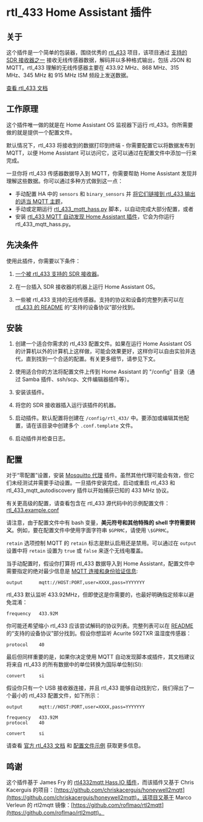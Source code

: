 # rtl_433 Home Assistant 插件

## 关于

这个插件是一个简单的包装器，围绕优秀的 [rtl_433](https://github.com/merbanan/rtl_433) 项目，该项目通过 [支持的 SDR 接收器之一](https://triq.org/rtl_433/HARDWARE.html) 接收无线传感器数据，解码并以多种格式输出，包括 JSON 和 MQTT。rtl_433 理解的无线传感器主要在 433.92 MHz、868 MHz、315 MHz、345 MHz 和 915 MHz ISM 频段上发送数据。

[查看 rtl_433 文档](https://triq.org/rtl_433)

## 工作原理

这个插件唯一做的就是在 Home Assistant OS 监视器下运行 rtl_433。你所需要做的就是提供一个配置文件。

默认情况下，rtl_433 将接收到的数据打印到终端 - 你需要配置它以将数据发布到 MQTT，以便 Home Assistant 可以访问它，这可以通过在配置文件中添加一行来完成。

一旦你将 rtl_433 传感器数据导入到 MQTT，你需要帮助 Home Assistant 发现并理解这些数据。你可以通过多种方式做到这一点：

  * 手动配置 HA 中的 `sensors` 和 `binary_sensors` 并 [将它们链接到 rtl_433 输出的适当 MQTT 主题](https://www.home-assistant.io/integrations/sensor.mqtt/)，
  * 手动或定期运行 [rtl_433_mqtt_hass.py](https://github.com/merbanan/rtl_433/tree/master/examples/rtl_433_mqtt_hass.py) 脚本，以自动完成大部分配置，或者
  * 安装 [rtl_433 MQTT 自动发现 Home Assistant 插件](https://github.com/pbkhrv/rtl_433-hass-addons/tree/main/rtl_433_mqtt_autodiscovery)，它会为你运行 rtl_433_mqtt_hass.py。

## 先决条件

使用此插件，你需要以下条件：

 1. [一个被 rtl_433 支持的 SDR 接收器](https://triq.org/rtl_433/HARDWARE.html)。

 2. 在一台插入 SDR 接收器的机器上运行 Home Assistant OS。

 3. 一些被 rtl_433 支持的无线传感器。支持的协议和设备的完整列表可以在 [rtl_433 的 README](https://github.com/merbanan/rtl_433/blob/master/README.md) 的“支持的设备协议”部分找到。

## 安装

 1. 创建一个适合你需求的 rtl_433 配置文件。如果在运行 Home Assistant OS 的计算机以外的计算机上这样做，可能会效果更好，这样你可以自由实验并迭代，直到找到一个合适的配置。有关更多细节，请参见下文。

 2. 使用适合你的方法将配置文件上传到 Home Assistant 的 "/config" 目录（通过 Samba 插件、ssh/scp、文件编辑器插件等）。

 3. 安装该插件。

 5. 将您的 SDR 接收器插入运行该插件的机器。

 5. 启动插件。默认配置将创建在 `/config/rtl_433/` 中。要添加或编辑其他配置，请在该目录中创建多个 `.conf.template` 文件。

 6. 启动插件并检查日志。

## 配置

对于“零配置”设置，安装 [Mosquitto 代理](https://github.com/home-assistant/addons/blob/master/mosquitto/DOCS.md) 插件。虽然其他代理可能会有效，但它们未经测试并需要手动设置。一旦插件安装完成，启动或重启 rtl_433 和 rtl_433_mqtt_autodiscovery 插件以开始捕获已知的 433 MHz 协议。

有关更高级的配置，请查看包含在 rtl_433 源代码中的示例配置文件：[rtl_433.example.conf](https://github.com/merbanan/rtl_433/blob/master/conf/rtl_433.example.conf)

请注意，由于配置文件中有 bash 变量，**美元符号和其他特殊的 shell 字符需要转义**。例如，要在配置文件中使用字面字符串 `$GPRMC`，请使用 `\$GPRMC`。

`retain` 选项控制 MQTT 的 `retain` 标志是默认启用还是禁用。可以通过在 `output` 设置中将 `retain` 设置为 `true` 或 `false` 来逐个无线电覆盖。

当手动配置时，假设你打算将 rtl_433 数据导入到 Home Assistant，配置文件中需要指定的绝对最少信息是 [MQTT 连接和身份验证信息](https://triq.org/rtl_433/OPERATION.html#mqtt-output):

```
output      mqtt://HOST:PORT,user=XXXX,pass=YYYYYYY
```

rtl_433 默认监听 433.92MHz，但即使这是你需要的，也最好明确指定频率以避免混淆：

```
frequency   433.92M
```

你可能还希望缩小 rtl_433 应该尝试解码的协议列表。完整列表可以在 [README](https://github.com/merbanan/rtl_433/blob/master/README.md) 的“支持的设备协议”部分找到。假设你想监听 Acurite 592TXR 温湿度传感器：

```
protocol    40
```

最后但同样重要的是，如果你决定使用 MQTT 自动发现脚本或插件，其文档建议将来自 rtl_433 的所有数据中的单位转换为国际单位制(SI):

```
convert     si
```

假设你只有一个 USB 接收器连接，并且 rtl_433 能够自动找到它，我们得出了一个最小的 rtl_433 配置文件，如下所示：

```
output      mqtt://HOST:PORT,user=XXXX,pass=YYYYYYY

frequency   433.92M
protocol    40

convert     si
```

请查看 [官方 rtl_433 文档](https://triq.org/rtl_433) 和 [配置文件示例](https://github.com/merbanan/rtl_433/tree/master/conf) 获取更多信息。

## 鸣谢

这个插件基于 James Fry 的 [rtl4332mqtt Hass.IO 插件](https://github.com/james-fry/hassio-addons/tree/master/rtl4332mqtt)，而该插件又基于 Chris Kacerguis 的项目：[https://github.com/chriskacerguis/honeywell2mqtt](https://github.com/chriskacerguis/honeywell2mqtt)，该项目又基于 Marco Verleun 的 rtl2mqtt 镜像：[https://github.com/roflmao/rtl2mqtt](https://github.com/roflmao/rtl2mqtt)。